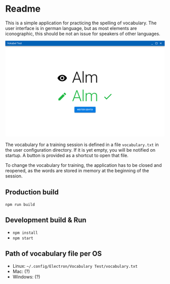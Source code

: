 # Readme

This is a simple application for practicing the spelling of vocabulary. The user interface is in german language, but
as most elements are iconographic, this should be not an issue for speakers of other languages.

![Image of the evaluation page for a single word.](vocabulary-test.jpg "Vocabulary Test Evaluation Page")

The vocabulary for a training session is defined in a file `vocabulary.txt` in the user configuration directory. If it
is yet empty, you will be notified on startup. A button is provided as a shortcut to open that file.

To change the vocabulary for training, the application has to be closed and reopened, as the words are stored in memory
at the beginning of the session.

## Production build

`npm run build`

## Development build & Run

* `npm install`
* `npm start`

## Path of vocabulary file per OS

* Linux: `~/.config/Electron/Vocabulary Test/vocabulary.txt`
* Mac: (?)
* Windows: (?)
